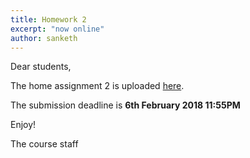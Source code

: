 ```yaml
---
title: Homework 2
excerpt: "now online"
author: sanketh
---
```


Dear students,

The home assignment 2 is uploaded [here](https://github.com/vistalab-technion/cs236860-hw/tree/master/hw2).

The submission deadline is **6th February 2018 11:55PM**


Enjoy!

The course staff